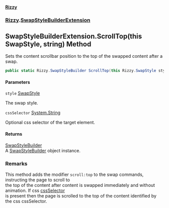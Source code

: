 #### [Rizzy](index.md 'index')
### [Rizzy](Rizzy.md 'Rizzy').[SwapStyleBuilderExtension](Rizzy.SwapStyleBuilderExtension.md 'Rizzy.SwapStyleBuilderExtension')

## SwapStyleBuilderExtension.ScrollTop(this SwapStyle, string) Method

Sets the content scrollbar position to the top of the swapped content after a swap.

```csharp
public static Rizzy.SwapStyleBuilder ScrollTop(this Rizzy.SwapStyle style, string? cssSelector=null);
```
#### Parameters

<a name='Rizzy.SwapStyleBuilderExtension.ScrollTop(thisRizzy.SwapStyle,string).style'></a>

`style` [SwapStyle](Rizzy.SwapStyle.md 'Rizzy.SwapStyle')

The swap style.

<a name='Rizzy.SwapStyleBuilderExtension.ScrollTop(thisRizzy.SwapStyle,string).cssSelector'></a>

`cssSelector` [System.String](https://docs.microsoft.com/en-us/dotnet/api/System.String 'System.String')

Optional css selector of the target element.

#### Returns
[SwapStyleBuilder](Rizzy.SwapStyleBuilder.md 'Rizzy.SwapStyleBuilder')  
A [SwapStyleBuilder](Rizzy.SwapStyleBuilder.md 'Rizzy.SwapStyleBuilder') object instance.

### Remarks
This method adds the modifier `scroll:top` to the swap commands, instructing the page to scroll to  
the top of the content after content is swapped immediately and without animation. If css [cssSelector](Rizzy.SwapStyleBuilderExtension.ScrollTop(thisRizzy.SwapStyle,string).md#Rizzy.SwapStyleBuilderExtension.ScrollTop(thisRizzy.SwapStyle,string).cssSelector 'Rizzy.SwapStyleBuilderExtension.ScrollTop(this Rizzy.SwapStyle, string).cssSelector')  
is present then the page is scrolled to the top of the content identified by the css cssSelector.